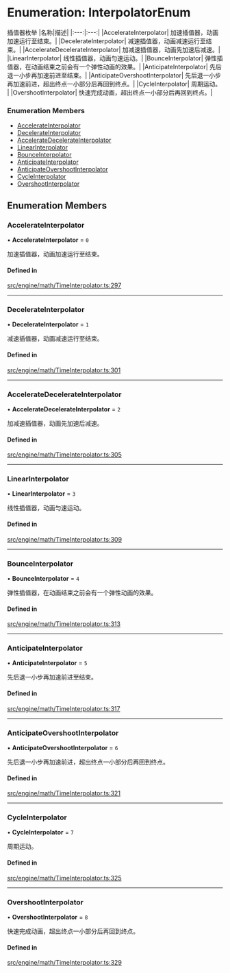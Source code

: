 # Enumeration: InterpolatorEnum

插值器枚举
|名称|描述|
|:---:|:---:|
|AccelerateInterpolator| 加速插值器，动画加速运行至结束。|
|DecelerateInterpolator| 减速插值器，动画减速运行至结束。|
|AccelerateDecelerateInterpolator| 加减速插值器，动画先加速后减速。|
|LinearInterpolator| 线性插值器，动画匀速运动。|
|BounceInterpolator| 弹性插值器，在动画结束之前会有一个弹性动画的效果。|
|AnticipateInterpolator| 先后退一小步再加速前进至结束。|
|AnticipateOvershootInterpolator| 先后退一小步再加速前进，超出终点一小部分后再回到终点。|
|CycleInterpolator| 周期运动。 |
|OvershootInterpolator| 快速完成动画，超出终点一小部分后再回到终点。|


### Enumeration Members

- [AccelerateInterpolator](InterpolatorEnum.md#accelerateinterpolator)
- [DecelerateInterpolator](InterpolatorEnum.md#decelerateinterpolator)
- [AccelerateDecelerateInterpolator](InterpolatorEnum.md#acceleratedecelerateinterpolator)
- [LinearInterpolator](InterpolatorEnum.md#linearinterpolator)
- [BounceInterpolator](InterpolatorEnum.md#bounceinterpolator)
- [AnticipateInterpolator](InterpolatorEnum.md#anticipateinterpolator)
- [AnticipateOvershootInterpolator](InterpolatorEnum.md#anticipateovershootinterpolator)
- [CycleInterpolator](InterpolatorEnum.md#cycleinterpolator)
- [OvershootInterpolator](InterpolatorEnum.md#overshootinterpolator)

## Enumeration Members

### AccelerateInterpolator

• **AccelerateInterpolator** = ``0``

加速插值器，动画加速运行至结束。

#### Defined in

[src/engine/math/TimeInterpolator.ts:297](https://github.com/Orillusion/orillusion/blob/main/src/engine/math/TimeInterpolator.ts#L297)

___

### DecelerateInterpolator

• **DecelerateInterpolator** = ``1``

减速插值器，动画减速运行至结束。

#### Defined in

[src/engine/math/TimeInterpolator.ts:301](https://github.com/Orillusion/orillusion/blob/main/src/engine/math/TimeInterpolator.ts#L301)

___

### AccelerateDecelerateInterpolator

• **AccelerateDecelerateInterpolator** = ``2``

加减速插值器，动画先加速后减速。

#### Defined in

[src/engine/math/TimeInterpolator.ts:305](https://github.com/Orillusion/orillusion/blob/main/src/engine/math/TimeInterpolator.ts#L305)

___

### LinearInterpolator

• **LinearInterpolator** = ``3``

线性插值器，动画匀速运动。

#### Defined in

[src/engine/math/TimeInterpolator.ts:309](https://github.com/Orillusion/orillusion/blob/main/src/engine/math/TimeInterpolator.ts#L309)

___

### BounceInterpolator

• **BounceInterpolator** = ``4``

弹性插值器，在动画结束之前会有一个弹性动画的效果。

#### Defined in

[src/engine/math/TimeInterpolator.ts:313](https://github.com/Orillusion/orillusion/blob/main/src/engine/math/TimeInterpolator.ts#L313)

___

### AnticipateInterpolator

• **AnticipateInterpolator** = ``5``

先后退一小步再加速前进至结束。

#### Defined in

[src/engine/math/TimeInterpolator.ts:317](https://github.com/Orillusion/orillusion/blob/main/src/engine/math/TimeInterpolator.ts#L317)

___

### AnticipateOvershootInterpolator

• **AnticipateOvershootInterpolator** = ``6``

先后退一小步再加速前进，超出终点一小部分后再回到终点。

#### Defined in

[src/engine/math/TimeInterpolator.ts:321](https://github.com/Orillusion/orillusion/blob/main/src/engine/math/TimeInterpolator.ts#L321)

___

### CycleInterpolator

• **CycleInterpolator** = ``7``

周期运动。

#### Defined in

[src/engine/math/TimeInterpolator.ts:325](https://github.com/Orillusion/orillusion/blob/main/src/engine/math/TimeInterpolator.ts#L325)

___

### OvershootInterpolator

• **OvershootInterpolator** = ``8``

快速完成动画，超出终点一小部分后再回到终点。

#### Defined in

[src/engine/math/TimeInterpolator.ts:329](https://github.com/Orillusion/orillusion/blob/main/src/engine/math/TimeInterpolator.ts#L329)
